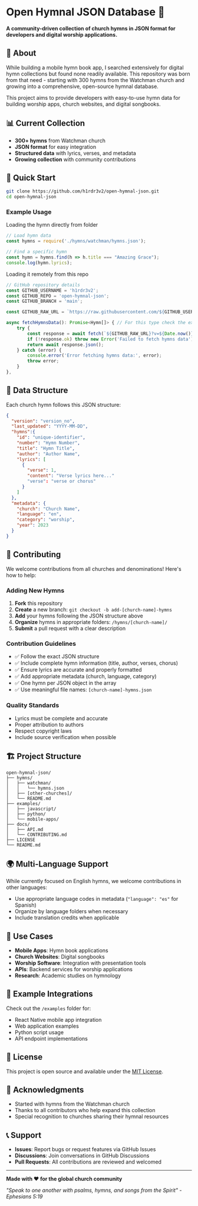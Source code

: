 # Open Hymnal JSON Database 🎵

**A community-driven collection of church hymns in JSON format for developers and digital worship applications.**

## 🎯 About

While building a mobile hymn book app, I searched extensively for digital hymn collections but found none readily available. This repository was born from that need - starting with 300 hymns from the Watchman church and growing into a comprehensive, open-source hymnal database.

This project aims to provide developers with easy-to-use hymn data for building worship apps, church websites, and digital songbooks.

## 📊 Current Collection

- **300+ hymns** from Watchman church
- **JSON format** for easy integration
- **Structured data** with lyrics, verses, and metadata
- **Growing collection** with community contributions

## 🚀 Quick Start

```bash
git clone https://github.com/h1rdr3v2/open-hymnal-json.git
cd open-hymnal-json
```

### Example Usage

Loading the hymn directly from folder

```javascript
// Load hymn data
const hymns = require('./hymns/watchman/hymns.json');

// Find a specific hymn
const hymn = hymns.find(h => h.title === "Amazing Grace");
console.log(hymn.lyrics);
```

Loading it remotely from this repo
```typescript
// GitHub repository details
const GITHUB_USERNAME = 'h1rdr3v2';
const GITHUB_REPO = 'open-hymnal-json';
const GITHUB_BRANCH = 'main';

const GITHUB_RAW_URL = `https://raw.githubusercontent.com/${GITHUB_USERNAME}/${GITHUB_REPO}/${GITHUB_BRANCH}/watchman/hymns.json`;

async fetchHymnsData(): Promise<Hymn[]> { // For this type check the examples folder 
    try {
        const response = await fetch(`${GITHUB_RAW_URL}?v=${Date.now()}`);
        if (!response.ok) throw new Error('Failed to fetch hymns data');
        return await response.json();
    } catch (error) {
        console.error('Error fetching hymns data:', error);
        throw error;
    }
},

```

## 📁 Data Structure

Each church hymn follows this JSON structure:

```json
{
  "version": "version_no",
  "last_updated": "YYYY-MM-DD",
  "hymns":{
    "id": "unique-identifier",
    "number": "Hymn Number",
    "title": "Hymn Title",
    "author": "Author Name",
    "lyrics": [
      {
        "verse": 1,
        "content": "Verse lyrics here..."
        "verse": "verse or chorus"
      }
    ]
  },
  "metadata": {
    "church": "Church Name",
    "language": "en",
    "category": "worship",
    "year": 2023
  }
}
```

## 🤝 Contributing

We welcome contributions from all churches and denominations! Here's how to help:

### Adding New Hymns

1. **Fork** this repository
2. **Create** a new branch: `git checkout -b add-[church-name]-hymns`
3. **Add** your hymns following the JSON structure above
4. **Organize** hymns in appropriate folders: `/hymns/[church-name]/`
5. **Submit** a pull request with a clear description

### Contribution Guidelines

- ✅ Follow the exact JSON structure
- ✅ Include complete hymn information (title, author, verses, chorus)
- ✅ Ensure lyrics are accurate and properly formatted
- ✅ Add appropriate metadata (church, language, category)
- ✅ One hymn per JSON object in the array
- ✅ Use meaningful file names: `[church-name]-hymns.json`

### Quality Standards

- Lyrics must be complete and accurate
- Proper attribution to authors
- Respect copyright laws
- Include source verification when possible

## 🏗️ Project Structure

```
open-hymnal-json/
├── hymns/
│   ├── watchman/
│   │   └── hymns.json
│   ├── [other-churches]/
│   └── README.md
├── examples/
│   ├── javascript/
│   ├── python/
│   └── mobile-apps/
├── docs/
│   ├── API.md
│   └── CONTRIBUTING.md
├── LICENSE
└── README.md
```

## 🌍 Multi-Language Support

While currently focused on English hymns, we welcome contributions in other languages:

- Use appropriate language codes in metadata (`"language": "es"` for Spanish)
- Organize by language folders when necessary
- Include translation credits when applicable

## 📱 Use Cases

- **Mobile Apps**: Hymn book applications
- **Church Websites**: Digital songbooks
- **Worship Software**: Integration with presentation tools
- **APIs**: Backend services for worship applications
- **Research**: Academic studies on hymnology

## 🎨 Example Integrations

Check out the `/examples` folder for:
- React Native mobile app integration
- Web application examples
- Python script usage
- API endpoint implementations

## 📄 License

This project is open source and available under the [MIT License](LICENSE).

## 🙏 Acknowledgments

- Started with hymns from the Watchman church
- Thanks to all contributors who help expand this collection
- Special recognition to churches sharing their hymnal resources

## 📞 Support

- **Issues**: Report bugs or request features via GitHub Issues
- **Discussions**: Join conversations in GitHub Discussions
- **Pull Requests**: All contributions are reviewed and welcomed

---

**Made with ❤️ for the global church community**

*"Speak to one another with psalms, hymns, and songs from the Spirit" - Ephesians 5:19*
